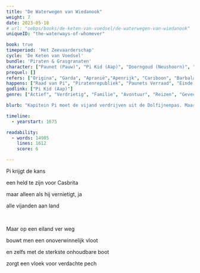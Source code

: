```yaml
---
title: "De Waterwegen van Wiedanook"
weight: 7
date: 2023-05-18
# url: "oebps/books/de-keten-van-voedsel/de-waterwegen-van-wiedanook"
uniqueID: "the-waterways-of-whomever"

book: true
timeperiod: 'Het Zeevaarderschap'
cycle: 'De Keten van Voedsel'
bundle: 'Piraten & Grasgranaten'
character: ["Paunet (Pauw)", "Pi Kid (Aap)", "Doorngoud (Neushoorn)", "Karlos Vaan (Kat)", "Arap (Aap)", "Widagai (Papagaai)"]
prequel: []
refers: ["Origina", "Garda", "Apranië","Apenrijk", "Cariboon", "Barbala", "Kleintocht", "Matenhaven", "Liefdeslelie", "Madaska", "Ziel van Darus", "Midterrazee", "Raad van Kame", "Raad van Pi", "Oerschildpad duikt op", "Alasti", "Liefdesmuur", "Vijftig Boomtorens van Luiland", "Casbrita", "Frambozi", "Dolfijnenpas", "Laterwater", "Gulvi", "Hemelvoorwerpen", "Balkze", "Pompoencake", "Kompaankettingen", "Chef (Chimpansee)", "Zwartbaard", "Heldehaven", "Soliduri"]
happens: ["Raad van Pi", "Piratenrepubliek", "Paunets Verraad", "Einde Negenjaarsoorlog"]
godlink: ["Pi Kid (Aap)"]
genre: ["Actief", "Verdrietig", "Familie", "Avontuur", "Reizen", "Gevecht", "Geschiedenis"]

blurb: "Kapitein Pi moet de vijand verdrijven uit de Dolfijnenpas. Maar men bouwt stiekem het meest onoverwinnelijke schip ooit, en legendes spreken over een vreselijke vloek in deze wateren."

timeline:
  - yearstart: 1675

readability:
  - words: 14985
    lines: 1612
    score: 6

---
```


Pi krijgt de kans

een held te zijn voor Casbrita

maar alleen als hij vernietigt, ja

alle vijanden aan land

&nbsp;

Maar op een eiland ver weg

bouwt men een onoverwinnelijk vloot

en zelfs met de sterkste onhoudbare boot

zorgt een vloek voor verdachte pech